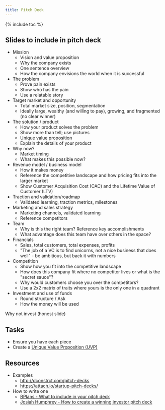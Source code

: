 ```yaml
---
title: Pitch Deck
---
```


{% include toc %}

## Slides to include in pitch deck
- Mission
  - Vision and value proposition
  - Why the company exists
  - One sentence overview
  - How the company envisions the world when it is successful
- The problem
  - Prove pain exists
  - Show who has the pain
  - Use a relatable story
- Target market and opportunity
  - Total market size, position, segmentation
  - Ideally large, wealthy (and willing to pay), growing, and fragmented (no clear winner)
- The solution / product
  - How your product solves the problem
  - Show more than tell; use pictures
  - Unique value proposition
  - Explain the details of your product
- Why now?
  - Market timing
  - What makes this possible now?
- Revenue model / business model
  - How it makes money
  - Reference the competitive landscape and how pricing fits into the larger market
  - Show Customer Acquisition Cost (CAC) and the Lifetime Value of Customer (LTV)
- Traction and validation/roadmap
  - Validated learning, traction metrics, milestones
- Marketing and sales strategy
  - Marketing channels, validated learning
  - Reference competitors
- Team
  - Why is this the right team? Reference key accomplishments
  - What advantage does this team have over others in the space?
- Financials
  - Sales, total customers, total expenses, profits
  - "The job of a VC is to find unicorns, not a nice business that does well" - be ambitious, but back it with numbers
- Competition
  - Show how you fit into the competitive landscape
  - How does this company fit where no competitor lives or what is the "secret sauce"?
  - Why would customers choose you over the competitors?
  - Use a 2x2 matrix of traits where yours is the only one in a quadrant
- Investment and use of funds
  - Round structure / Ask
  - How the money will be used

Why not invest (honest slide)


## Tasks
- Ensure you have each piece
- Create a [Unique Value Proposition (UVP)](https://conversionxl.com/blog/value-proposition-examples-how-to-create/)

## Resources
- Examples
  - http://dconstrct.com/pitch-decks
  - https://attach.io/startup-pitch-decks/
- How to write one
  - [BPlans - What to include in your pitch deck](https://articles.bplans.com/what-to-include-in-your-pitch-deck/)
  - [Josiah Humphrey - How to create a winning investor pitch deck](https://medium.com/swlh/how-to-create-a-winning-investor-pitch-deck-794022ac4c59)
